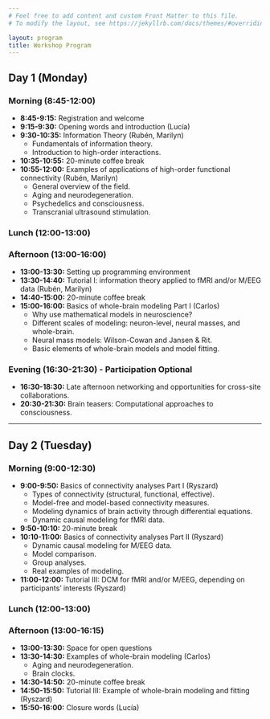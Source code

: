 ```yaml
---
# Feel free to add content and custom Front Matter to this file.
# To modify the layout, see https://jekyllrb.com/docs/themes/#overriding-theme-defaults

layout: program
title: Workshop Program
---
```



## Day 1 (Monday)

### Morning (8:45-12:00)

- **8:45-9:15:** Registration and welcome
- **9:15-9:30:** Opening words and introduction  <span class="speaker">(Lucía)</span>
- **9:30-10:35:** Information Theory <span class="speaker">(Rubén, Marilyn)</span>
  - Fundamentals of information theory.
  - Introduction to high-order interactions.
- **10:35-10:55:** 20-minute coffee break
- **10:55-12:00:** Examples of applications of high-order functional connectivity <span class="speaker">(Rubén, Marilyn)</span>
  - General overview of the field.
  - Aging and neurodegeneration.
  - Psychedelics and consciousness.
  - Transcranial ultrasound stimulation.

### Lunch (12:00-13:00)

### Afternoon (13:00-16:00)

- **13:00-13:30:** Setting up programming environment </span>
- **13:30-14:40:** Tutorial I: information theory applied to fMRI and/or M/EEG data <span class="speaker">(Rubén, Marilyn)</span>
- **14:40-15:00:** 20-minute coffee break
- **15:00-16:00:** Basics of whole-brain modeling Part I <span class="speaker">(Carlos)</span>
  - Why use mathematical models in neuroscience?
  - Different scales of modeling: neuron-level, neural masses, and whole-brain.
  - Neural mass models: Wilson-Cowan and Jansen & Rit.
  - Basic elements of whole-brain models and model fitting.

### Evening (16:30-21:30) - Participation Optional
- **16:30-18:30:** Late afternoon networking and opportunities for cross-site collaborations.
- **20:30-21:30:** Brain teasers: Computational approaches to consciousness.



---

## Day 2 (Tuesday)
### Morning (9:00-12:30)

- **9:00-9:50:** Basics of connectivity analyses Part I <span class="speaker">(Ryszard)</span>
  - Types of connectivity (structural, functional, effective).
  - Model-free and model-based connectivity measures.
  - Modeling dynamics of brain activity through differential equations.
  - Dynamic causal modeling for fMRI data.
- **9:50-10:10:** 20-minute break
- **10:10-11:00:** Basics of connectivity analyses Part II <span class="speaker">(Ryszard)</span>
  - Dynamic causal modeling for M/EEG data.
  - Model comparison.
  - Group analyses.
  - Real examples of modeling.
- **11:00-12:00:** Tutorial III: DCM for fMRI and/or M/EEG, depending on participants’ interests <span class="speaker">(Ryszard)</span>

### Lunch (12:00-13:00)

### Afternoon (13:00-16:15)

- **13:00-13:30:** Space for open questions </span>
- **13:30-14:30:** Examples of whole-brain modeling <span class="speaker">(Carlos)</span>
  - Aging and neurodegeneration.
  - Brain clocks.
- **14:30-14:50:** 20-minute coffee break
- **14:50-15:50:** Tutorial III: Example of whole-brain modeling and fitting <span class="speaker">(Ryszard)</span>
- **15:50-16:00:** Closure words <span class="speaker">(Lucía)</span>
